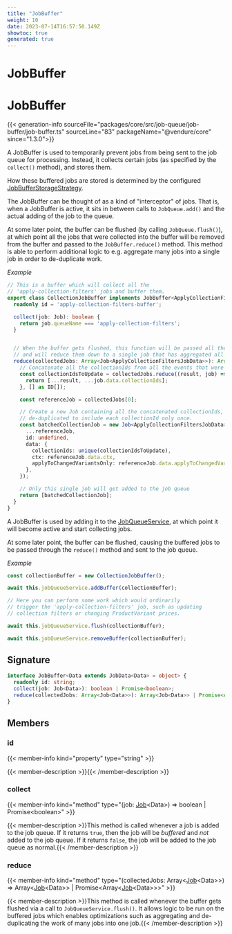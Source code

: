 ```yaml
---
title: "JobBuffer"
weight: 10
date: 2023-07-14T16:57:50.149Z
showtoc: true
generated: true
---
```

<!-- This file was generated from the Vendure source. Do not modify. Instead, re-run the "docs:build" script -->

# JobBuffer
<div class="symbol">


# JobBuffer

{{< generation-info sourceFile="packages/core/src/job-queue/job-buffer/job-buffer.ts" sourceLine="83" packageName="@vendure/core" since="1.3.0">}}

A JobBuffer is used to temporarily prevent jobs from being sent to the job queue for processing.
Instead, it collects certain jobs (as specified by the `collect()` method), and stores them.

How these buffered jobs are stored is determined by the configured <a href='/typescript-api/job-queue/job-buffer-storage-strategy#jobbufferstoragestrategy'>JobBufferStorageStrategy</a>.

The JobBuffer can be thought of as a kind of "interceptor" of jobs. That is, when a JobBuffer is active,
it sits in between calls to `JobQueue.add()` and the actual adding of the job to the queue.

At some later point, the buffer can be flushed (by calling `JobQueue.flush()`), at which point all the jobs
that were collected into the buffer will be removed from the buffer and passed to the `JobBuffer.reduce()` method.
This method is able to perform additional logic to e.g. aggregate many jobs into a single job in order to de-duplicate
work.

*Example*

```TypeScript
// This is a buffer which will collect all the
// 'apply-collection-filters' jobs and buffer them.
export class CollectionJobBuffer implements JobBuffer<ApplyCollectionFiltersJobData> {
  readonly id = 'apply-collection-filters-buffer';

  collect(job: Job): boolean {
    return job.queueName === 'apply-collection-filters';
  }


  // When the buffer gets flushed, this function will be passed all the collected jobs
  // and will reduce them down to a single job that has aggregated all of the collectionIds.
  reduce(collectedJobs: Array<Job<ApplyCollectionFiltersJobData>>): Array<Job<any>> {
    // Concatenate all the collectionIds from all the events that were buffered
    const collectionIdsToUpdate = collectedJobs.reduce((result, job) => {
      return [...result, ...job.data.collectionIds];
    }, [] as ID[]);

    const referenceJob = collectedJobs[0];

    // Create a new Job containing all the concatenated collectionIds,
    // de-duplicated to include each collectionId only once.
    const batchedCollectionJob = new Job<ApplyCollectionFiltersJobData>({
      ...referenceJob,
      id: undefined,
      data: {
        collectionIds: unique(collectionIdsToUpdate),
        ctx: referenceJob.data.ctx,
        applyToChangedVariantsOnly: referenceJob.data.applyToChangedVariantsOnly,
      },
    });

    // Only this single job will get added to the job queue
    return [batchedCollectionJob];
  }
}
```

A JobBuffer is used by adding it to the <a href='/typescript-api/job-queue/job-queue-service#jobqueueservice'>JobQueueService</a>, at which point it will become active
and start collecting jobs.

At some later point, the buffer can be flushed, causing the buffered jobs to be passed through the
`reduce()` method and sent to the job queue.

*Example*

```TypeScript
const collectionBuffer = new CollectionJobBuffer();

await this.jobQueueService.addBuffer(collectionBuffer);

// Here you can perform some work which would ordinarily
// trigger the 'apply-collection-filters' job, such as updating
// collection filters or changing ProductVariant prices.

await this.jobQueueService.flush(collectionBuffer);

await this.jobQueueService.removeBuffer(collectionBuffer);
```

## Signature

```TypeScript
interface JobBuffer<Data extends JobData<Data> = object> {
  readonly id: string;
  collect(job: Job<Data>): boolean | Promise<boolean>;
  reduce(collectedJobs: Array<Job<Data>>): Array<Job<Data>> | Promise<Array<Job<Data>>>;
}
```
## Members

### id

{{< member-info kind="property" type="string"  >}}

{{< member-description >}}{{< /member-description >}}

### collect

{{< member-info kind="method" type="(job: <a href='/typescript-api/job-queue/job#job'>Job</a>&#60;Data&#62;) => boolean | Promise&#60;boolean&#62;"  >}}

{{< member-description >}}This method is called whenever a job is added to the job queue. If it returns `true`, then
the job will be _buffered_ and _not_ added to the job queue. If it returns `false`, the job
will be added to the job queue as normal.{{< /member-description >}}

### reduce

{{< member-info kind="method" type="(collectedJobs: Array&#60;<a href='/typescript-api/job-queue/job#job'>Job</a>&#60;Data&#62;&#62;) => Array&#60;<a href='/typescript-api/job-queue/job#job'>Job</a>&#60;Data&#62;&#62; | Promise&#60;Array&#60;<a href='/typescript-api/job-queue/job#job'>Job</a>&#60;Data&#62;&#62;&#62;"  >}}

{{< member-description >}}This method is called whenever the buffer gets flushed via a call to `JobQueueService.flush()`.
It allows logic to be run on the buffered jobs which enables optimizations such as
aggregating and de-duplicating the work of many jobs into one job.{{< /member-description >}}


</div>
